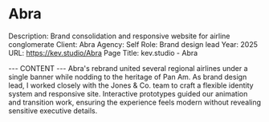 # Abra

Description: Brand consolidation and responsive website for airline conglomerate
Client: Abra
Agency: Self
Role: Brand design lead
Year: 2025
URL: https://kev.studio/Abra
Page Title: kev.studio - Abra

--- CONTENT ---
Abra's rebrand united several regional airlines under a single banner while nodding to the heritage of Pan Am. As brand design lead, I worked closely with the Jones & Co. team to craft a flexible identity system and responsive site. Interactive prototypes guided our animation and transition work, ensuring the experience feels modern without revealing sensitive executive details.
